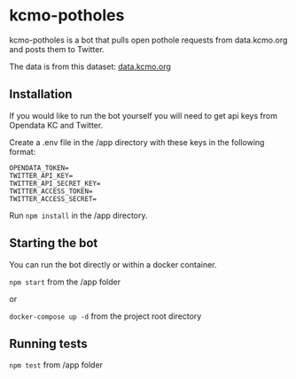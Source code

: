 # kcmo-potholes

kcmo-potholes is a bot that pulls open pothole requests from data.kcmo.org and posts them to Twitter.

The data is from this dataset: [data.kcmo.org](https://data.kcmo.org/311/All-Pothole-Requests-Closed-and-Currently-Open/r2pb-6ie8)

## Installation

If you would like to run the bot yourself you will need to get api keys from Opendata KC and Twitter.

Create a .env file in the /app directory with these keys in the following format:

```
OPENDATA_TOKEN=
TWITTER_API_KEY=
TWITTER_API_SECRET_KEY=
TWITTER_ACCESS_TOKEN=
TWITTER_ACCESS_SECRET=
```

Run `npm install` in the /app directory.

## Starting the bot

You can run the bot directly or within a docker container.

`npm start` from the /app folder

or

`docker-compose up -d` from the project root directory

## Running tests

`npm test` from /app folder
